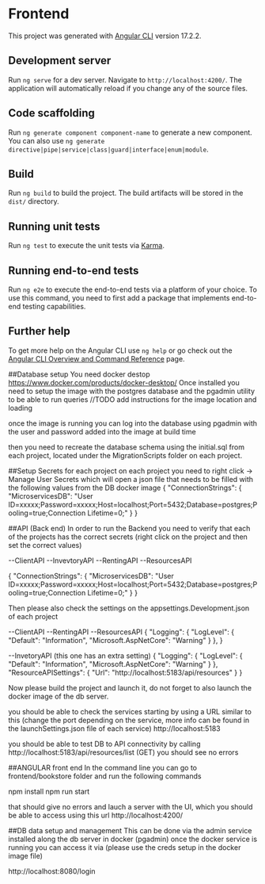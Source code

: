 # Frontend

This project was generated with [Angular CLI](https://github.com/angular/angular-cli) version 17.2.2.

## Development server

Run `ng serve` for a dev server. Navigate to `http://localhost:4200/`. The application will automatically reload if you change any of the source files.

## Code scaffolding

Run `ng generate component component-name` to generate a new component. You can also use `ng generate directive|pipe|service|class|guard|interface|enum|module`.

## Build

Run `ng build` to build the project. The build artifacts will be stored in the `dist/` directory.

## Running unit tests

Run `ng test` to execute the unit tests via [Karma](https://karma-runner.github.io).

## Running end-to-end tests

Run `ng e2e` to execute the end-to-end tests via a platform of your choice. To use this command, you need to first add a package that implements end-to-end testing capabilities.

## Further help

To get more help on the Angular CLI use `ng help` or go check out the [Angular CLI Overview and Command Reference](https://angular.io/cli) page.


##Database setup
You need docker destop https://www.docker.com/products/docker-desktop/
Once installed you need to setup the image with the postgres database and the pgadmin utility to be able to run queries
//TODO  add instructions for the image location and loading

once the image is running you can log into the database using pgadmin with the user and password added into the image at build time

then you need to recreate the database schema using the initial.sql from each project, located under the MigrationScripts folder on each project.

##Setup Secrets for each project
on each project you need to right click -> Manage User Secrets which will open a json file that needs to be filled with the following values
from the DB docker image
{
  "ConnectionStrings": {
    "MicroservicesDB": "User ID=xxxxx;Password=xxxxx;Host=localhost;Port=5432;Database=postgres;Pooling=true;Connection Lifetime=0;"
  }
}


##API (Back end)
In order to run the Backend you need to verify that each of the projects has the correct secrets
(right click on the project and then set the correct values) 

--ClientAPI
--InvevtoryAPI
--RentingAPI
--ResourcesAPI


{
  "ConnectionStrings": {
    "MicroservicesDB": "User ID=xxxxx;Password=xxxxx;Host=localhost;Port=5432;Database=postgres;Pooling=true;Connection Lifetime=0;"
  }
}

Then please also check the settings on the appsettings.Development.json of each project

--ClientAPI
--RentingAPI
--ResourcesAPI
{
  "Logging": {
    "LogLevel": {
      "Default": "Information",
      "Microsoft.AspNetCore": "Warning"
    }
  },
}



--InvetoryAPI  (this one has an extra setting)
{
  "Logging": {
    "LogLevel": {
      "Default": "Information",
      "Microsoft.AspNetCore": "Warning"
    }
  },
  "ResourceAPISettings": {
    "Url": "http://localhost:5183/api/resources"
  }
}

Now please build the project and launch it, do not forget to also launch the docker image of the db server.

you should be able to check the services starting by using a URL similar to this (change the port depending on the service, more info can be
found in the launchSettings.json file of each service)
http://localhost:5183

you should be able to test DB to API connectivity by calling 
http://localhost:5183/api/resources/list  (GET) you should see no errors



##ANGULAR front end
In the command line you can go to frontend/bookstore folder and run the following commands

npm install
npm run start

that should give no errors and lauch a server with the UI, which you should be able to access using this url
http://localhost:4200/

##DB data setup and management
This can be done via the admin service installed along the db server in docker (pgadmin)
once the docker service is running you can access it via (please use the creds setup in the docker image file)

http://localhost:8080/login

